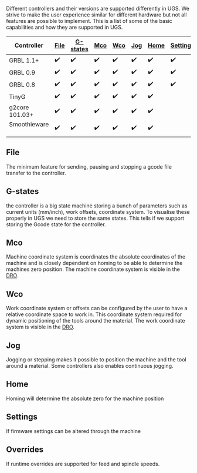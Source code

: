 Different controllers and their versions are supported differently in UGS. We strive to make the user experience similar for different hardware but not all features are possible to implement. This is a list of some of the basic capabilities and how they are supported in UGS.

| Controller | [File](#file) | [G-states](#g-states) | [Mco](#mco) | [Wco](#wco) | [Jog](#jog) | [Home](#home) | [Settings](#settings) | [Overrides](#overrides) |
| -------------- |------|----------|-----|-----|-----|------|----------|-----------|
| GRBL 1.1+      | :heavy_check_mark: | :heavy_check_mark: | :heavy_check_mark: | :heavy_check_mark: | :heavy_check_mark: | :heavy_check_mark: | :heavy_check_mark: | :heavy_check_mark: |
| GRBL 0.9       | :heavy_check_mark: | :heavy_check_mark: | :heavy_check_mark: | :heavy_check_mark: | :heavy_check_mark: | :heavy_check_mark: | :heavy_check_mark: | |
| GRBL 0.8       | :heavy_check_mark: | :heavy_check_mark: | :heavy_check_mark: | :heavy_check_mark: | :heavy_check_mark: | :heavy_check_mark: | :heavy_check_mark: | |
| TinyG          | :heavy_check_mark: | :heavy_check_mark: | :heavy_check_mark: | :heavy_check_mark: | :heavy_check_mark: | :heavy_check_mark: |  | |
| g2core 101.03+ | :heavy_check_mark: | :heavy_check_mark: | :heavy_check_mark: | :heavy_check_mark: | :heavy_check_mark: | :heavy_check_mark: |  | :heavy_check_mark: |
| Smoothieware   | :heavy_check_mark: | :heavy_check_mark: | :heavy_check_mark: | :heavy_check_mark: | :heavy_check_mark: | :heavy_check_mark: |  |  |

## File
The minimum feature for sending, pausing and stopping a gcode file transfer to the controller.

## G-states
the controller is a big state machine storing a bunch of parameters such as current units (mm/inch), work offsets, coordinate system. To visualise these properly in UGS we need to store the same states. This tells if we support storing the Gcode state for the controller.

## Mco
Machine coordinate system is coordinates the absolute coordinates of the machine and is closely dependent on homing to be able to determine the machines zero position. The machine coordinate system is visible in the [DRO](Usage#digital-read-out).

## Wco
Work coordinate system or offsets can be configured by the user to have a relative coordinate space to work in. This coordinate system required for dynamic positioning of the tools around the material. The work coordinate system is visible in the [DRO](Usage#digital-read-out).

## Jog
Jogging or stepping makes it possible to position the machine and the tool around a material. Some controllers also enables continuous jogging.

## Home
Homing will determine the absolute zero for the machine position

## Settings
If firmware settings can be altered through the machine

## Overrides
If runtime overrides are supported for feed and spindle speeds.